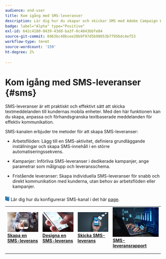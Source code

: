 ```yaml
---
audience: end-user
title: Kom igång med SMS-leveranser
description: Lär dig hur du skapar och skickar SMS med Adobe Campaign Web
badge: label="Alpha" type="Positive"
exl-id: 642c4180-0439-43dd-ba3f-0c4843bbfe84
source-git-commit: 0463bc48bcee20b9f97d5b98053b77956dc4ef53
workflow-type: tm+mt
source-wordcount: '159'
ht-degree: 2%

---
```


# Kom igång med SMS-leveranser {#sms}

SMS-leveranser är ett praktiskt och effektivt sätt att skicka textmeddelanden till kundernas mobila enheter. Med den här funktionen kan du skapa, anpassa och förhandsgranska textbaserade meddelanden för effektiv kommunikation.

SMS-kanalen erbjuder tre metoder för att skapa SMS-leveranser:

* Arbetsflöden: Lägg till en SMS-aktivitet, definiera grundläggande inställningar och skapa SMS-innehåll i en större automatiseringssekvens.

* Kampanjer: Införliva SMS-leveranser i dedikerade kampanjer, ange parametrar som målgrupp och leveransschema.

* Fristående leveranser: Skapa individuella SMS-leveranser för snabb och direkt kommunikation med kunderna, utan behov av arbetsflöden eller kampanjer.

![](../assets/do-not-localize/book.png) Lär dig hur du konfigurerar SMS-kanal i det här [page](https://experienceleague.corp.adobe.com/docs/campaign/campaign-v8/campaigns/send/sms.html?lang=en).

<table style="table-layout:fixed"><tr style="border: 0;">
<td>
<a href="create-sms.md">
<img alt="Lead" src="assets/do-not-localize/create_sms.png">
</a>
<div><a href="create-sms.md"><strong>Skapa en SMS-leverans</strong>
</div>
<p>
</td>
<td>
<a href="content-sms.md">
<img alt="Sällan" src="assets/do-not-localize/design_sms.png">
</a>
<div>
<a href="content-sms.md"><strong>Designa en SMS-leverans<strong></strong></a>
</div>
<p></td>
<td>
<a href="send-sms.md">
<img alt="Validering" src="assets/do-not-localize/send_sms.png">
</a>
<div>
<a href="send-sms.md"><strong>Skicka SMS-leverans</strong></a>
</div>
<p>
</td>
<td>
<a href="send-sms.md">
<img alt="Validering" src="assets/do-not-localize/report_sms.jpeg">
</a>
<div>
<a href="send-sms.md"><strong>SMS-leveransrapport</strong></a>
</div>
<p>
</td>
</tr></table>
